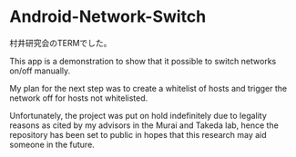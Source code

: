# Android-Network-Switch

村井研究会のTERMでした。

This app is a demonstration to show that it possible to switch networks on/off manually. 

My plan for the next step was to create a whitelist of hosts and trigger the network off for hosts not whitelisted.

Unfortunately, the project was put on hold indefinitely due to legality reasons as cited by my advisors in the Murai and Takeda lab, hence the repository has been set to public in hopes that this research may aid someone in the future. 
